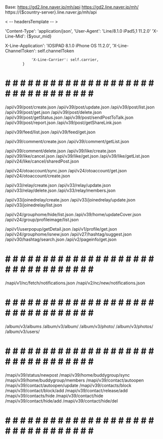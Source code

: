 
Base:	https://gd2.line.naver.jp/mh/api
		https://gd2.line.naver.jp/mh/
		https://{$country-server}.line.naver.jp/mh/api



< -- headersTemplate -- >

'Content-Type': 'application/json',
'User-Agent': 'Line/8.1.0 iPad5,1 11.2.0'
'X-Line-Mid': {$your_mid}

X-Line-Application': 'IOSIPAD	8.1.0	iPhone OS	11.2.0',
				'X-Line-ChannelToken': self.channelToken

				'X-Line-Carrier': self.carrier,
			}

# # # # # # # # # # # # # # # # # # # # # # # # # # # # # # # # # #

/api/v39/post/create.json
/api/v39/post/update.json
/api/v39/post/list.json
/api/v39/post/get.json
/api/v39/post/delete.json
/api/v39/post/getStatus.json
/api/v39/post/sendPostToTalk.json
/api/v39/post/report.json
/api/v39/post/getShareLink.json

/api/v39/feed/list.json
/api/v39/feed/get.json

/api/v39/comment/create.json
/api/v39/comment/getList.json

/api/v39/comment/delete.json
/api/v39/like/create.json
/api/v39/like/cancel.json
/api/v39/like/get.json
/api/v39/like/getList.json
/api/v24/like/cancel/sharedPost.json

/api/v24/otoaccount/sync.json
/api/v24/otoaccount/get.json
/api/v24/otoaccount/create.json

/api/v33/relay/create.json
/api/v33/relay/update.json
/api/v33/relay/delete.json
/api/v33/relay/members.json

/api/v33/joinedrelay/create.json
/api/v33/joinedrelay/update.json
/api/v33/joinedrelay/list.json


/api/v24/grouphome/hide/list.json
/api/v39/home/updateCover.json
/api/v24/group/profileimage/list.json

/api/v1/userpopup/getDetail.json
/api/v1/profile/get.json
/api/v24/grouphome/isnew.json
/api/v27/hashtag/suggest.json
/api/v30/hashtag/search.json
/api/v2/pageinfo/get.json

# # # # # # # # # # # # # # # # # # # # # # # # # # # # # # # # # #

/napi/v1/nc/fetch/notifications.json
/napi/v2/nc/new/notifications.json

# # # # # # # # # # # # # # # # # # # # # # # # # # # # # # # # # #

/album/v3/albums
/album/v3/album/
/album/v3/photo/
/album/v3/photos/
/album/v3/users/

# # # # # # # # # # # # # # # # # # # # # # # # # # # # # # # # # #

/mapi/v39/status/newpost
/mapi/v39/home/buddygroup/sync
/mapi/v39/home/buddygroup/members
/mapi/v39/contact/autoopen
/mapi/v39/contact/autoopen/update
/mapi/v39/contacts/block
/mapi/v39/contact/block/add
/mapi/v39/contact/release/add
/mapi/v39/contacts/hide
/mapi/v39/contact/hide
/mapi/v39/contact/hide/add
/mapi/v39/contact/hide/del

# # # # # # # # # # # # # # # # # # # # # # # # # # # # # # # # # #
